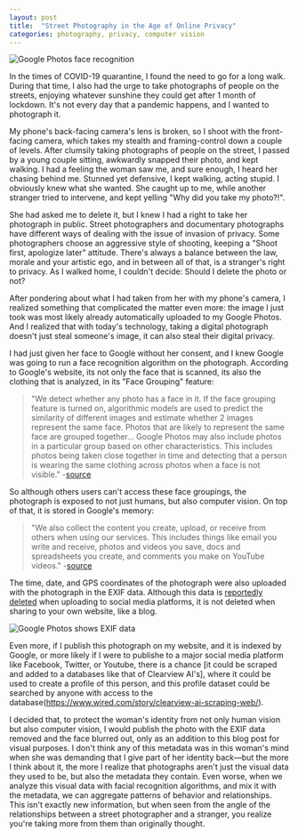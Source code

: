 ```yaml
---
layout: post
title:  "Street Photography in the Age of Online Privacy"
categories: photography, privacy, computer vision
---
```

![Google Photos face recognition](/blog/assets/2.jpg)

In the times of COVID-19 quarantine, I found the need to go for a long walk. During that time, I also had the urge to take photographs of people on the streets, enjoying whatever sunshine they could get after 1 month of lockdown. It's not every day that a pandemic happens, and I wanted to photograph it.

My phone's back-facing camera's lens is broken, so I shoot with the front-facing camera, which takes my stealth and framing-control down a couple of levels. After clumsily taking photographs of people on the street, I passed by a young couple sitting, awkwardly snapped their photo, and kept walking. I had a feeling the woman saw me, and sure enough, I heard her chasing behind me. Stunned yet defensive, I kept walking, acting stupid. I obviously knew what she wanted. She caught up to me, while another stranger tried to intervene, and kept yelling "Why did you take my photo?!".

She had asked me to delete it, but I knew I had a right to take her photograph in public. Street photographers and documentary photographs have different ways of dealing with the issue of invasion of privacy. Some photographers choose an aggressive style of shooting, keeping a "Shoot first, apologize later" attitude. There's always a balance between the law, morale and your artistic ego, and in between all of that, is a stranger's right to privacy. As I walked home, I couldn't decide: Should I delete the photo or not?

After pondering about what I had taken from her with my phone's camera, I realized something that complicated the matter even more: the image I just took was most likely already automatically uploaded to my Google Photos. And I realized that with today's technology, taking a digital photograph doesn't just steal someone's image, it can also steal their digital privacy.

I had just given her face to Google without her consent, and I knew Google was going to run a face recognition algorithm on the photograph. According to Google's website, its not only the face that is scanned, its also the clothing that is analyzed, in its "Face Grouping" feature:

>"We detect whether any photo has a face in it.
If the face grouping feature is turned on, algorithmic models are used to predict the similarity of different images and estimate whether 2 images represent the same face.
Photos that are likely to represent the same face are grouped together...
Google Photos may also include photos in a particular group based on other characteristics. This includes photos being taken close together in time and detecting that a person is wearing the same clothing across photos when a face is not visible." -[source](https://support.google.com/photos/answer/6128838#learn_face_models)

So although others users can't access these face groupings, the photograph is exposed to not just humans, but also computer vision. On top of that, it is stored in Google's memory:

>"We also collect the content you create, upload, or receive from others when using our services. This includes things like email you write and receive, photos and videos you save, docs and spreadsheets you create, and comments you make on YouTube videos." -[source](https://policies.google.com/privacy?hl=en-US)

The time, date, and GPS coordinates of the photograph were also uploaded with the photograph in the EXIF data. Although this data is [reportedly deleted](https://www.vice.com/en_us/article/59ygkd/how-to-remove-gps-data-location-information-from-photos) when uploading to social media platforms, it is not deleted when sharing to your own website, like a blog.

![Google Photos shows EXIF data](/blog/assets/1.jpg)

 Even more, if I publish this photograph on my website, and it is indexed by Google, or more likely if I were to publishe to a major social media platform like Facebook, Twitter, or Youtube, there is a chance [it could be scraped and added to a databases like that of Clearview AI's], where it could be used to create a profile of this person, and this profile dataset could be searched by anyone with access to the database(https://www.wired.com/story/clearview-ai-scraping-web/).

I decided that, to protect the woman's identity from not only human vision but also computer vision, I would publish the photo with the EXIF data removed and the face blurred out, only as an addition to this blog post for visual purposes. I don't think any of this metadata was in this woman's mind when she was demanding that I give part of her identity back—but the more I think about it, the more I realize that photographs aren't just the visual data they used to be, but also the metadata they contain. Even worse, when we analyze this visual data with facial recognition algorithms, and mix it with the metadata, we can aggregate patterns of behavior and relationships. This isn't exactly new information, but when seen from the angle of the relationships between a street photographer and a stranger, you realize you're taking more from them than originally thought.
